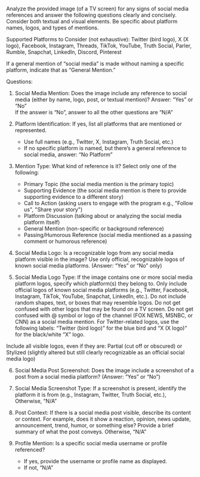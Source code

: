 Analyze the provided image (of a TV screen) for any signs of social media references and answer the following questions clearly and concisely. Consider both textual and visual elements. Be specific about platform names, logos, and types of mentions.

Supported Platforms to Consider (not exhaustive): Twitter (bird logo), X (X logo), Facebook, Instagram, Threads, TikTok, YouTube, Truth Social, Parler, Rumble, Snapchat, LinkedIn, Discord, Pinterest

If a general mention of “social media” is made without naming a specific platform, indicate that as “General Mention.”

Questions:

1. Social Media Mention:
   Does the image include any reference to social media (either by name, logo, post, or textual mention)? Answer: “Yes” or “No”   
   If the answer is “No”, answer to all the other questions are “N/A”

2. Platform Identification:
   If yes, list all platforms that are mentioned or represented.
   - Use full names (e.g., Twitter, X, Instagram, Truth Social, etc.)
   - If no specific platform is named, but there’s a general reference to social media, answer: “No Platform”

3. Mention Type:
   What kind of reference is it? Select only one of the following:
   - Primary Topic (the social media mention is the primary topic)
   - Supporting Evidence (the social media mention is there to provide supporting evidence to a different story)
   - Call to Action (asking users to engage with the program e.g., "Follow us", "Share your story")
   - Platform Discussion (talking about or analyzing the social media platform itself)
   - General Mention (non-specific or background reference)
   - Passing/Humorous Reference (social media mentioned as a passing comment or humorous reference)

4. Social Media Logo:
   Is a recognizable logo from any social media platform visible in the image? Use only official, recognizable logos of known social media platforms.
   (Answer: “Yes” or “No” only)

5. Social Media Logo Type:
If the image contains one or more social media platform logos, specify which platform(s) they belong to. Only include official logos of known social media platforms (e.g., Twitter, Facebook, Instagram, TikTok, YouTube, Snapchat, LinkedIn, etc.). Do not include random shapes, text, or boxes that may resemble logos. Do not get confused with other logos that may be found on a TV screen. Do not get confused with @ symbol or logo of the channel (FOX NEWS, MSNBC, or CNN) as a social media mention. 
For Twitter-related logos, use the following labels: “Twitter (bird logo)” for the blue bird and  “X (X logo)” for the black/white “X” logo. 

Include all visible logos, even if they are: Partial (cut off or obscured) or Stylized (slightly altered but still clearly recognizable as an official social media logo)

6. Social Media Post Screenshot:
   Does the image include a screenshot of a post from a social media platform?
   (Answer: “Yes” or “No”)

7. Social Media Screenshot Type:
   If a screenshot is present, identify the platform it is from (e.g., Instagram, Twitter, Truth Social, etc.), Otherwise, “N/A”

8. Post Context:
   If there is a social media post visible, describe its content or context.
   For example, does it show a reaction, opinion, news update, announcement, trend, humor, or something else?
   Provide a brief summary of what the post conveys. Otherwise, “N/A”

9. Profile Mention:
   Is a specific social media username or profile referenced?
   - If yes, provide the username or profile name as displayed.
   - If not, “N/A”

